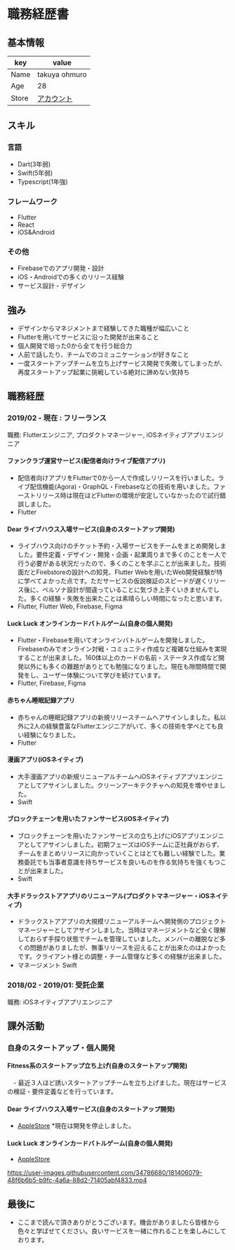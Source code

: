 # 職務経歴書

## 基本情報

|key|value|
|---|-----|
|Name|takuya ohmuro|
|Age|28|
|Store|[アカウント](https://apps.apple.com/jp/developer/takuya-ohmuro/id1523954162)|

## スキル
### 言語
- Dart(3年弱)
- Swift(5年弱)
- Typescript(1年強)

### フレームワーク

- Flutter
- React
- iOS&Android

### その他

- Firebaseでのアプリ開発・設計
- iOS・Androidでの多くのリリース経験
- サービス設計・デザイン



## 強み

- デザインからマネジメントまで経験してきた職種が幅広いこと
- Flutterを用いてサービスに沿った開発が出来ること
- 個人開発で培った0から全てを行う総合力
- 人前で話したり、チームでのコミュニケーションが好きなこと
- 一度スタートアップチームを立ち上げサービス開発で失敗してしまったが、再度スタートアップ起業に挑戦している絶対に諦めない気持ち


## 職務経歴

### 2019/02 - 現在 : フリーランス

職務: Flutterエンジニア, プロダクトマネージャー, iOSネイティブアプリエンジニア

#### ファンクラブ運営サービス(配信者向けライブ配信アプリ)

- 配信者向けアプリをFlutterで0から一人で作成しリリースを行いました。ライブ配信機能(Agora)・GraphQL・Firebaseなどの技術を用いました。ファーストリリース時は現在ほどFlutterの環境が安定していなかったので試行錯誤しました。
- Flutter

#### Dear ライブハウス入場サービス(自身のスタートアップ開発)

- ライブハウス向けのチケット予約・入場サービスをチームをまとめ開発しました。要件定義・デザイン・開発・企画・起業周りまで多くのことを一人で行う必要がある状況だったので、多くのことを学ぶことが出来ました。技術面だとFirebstoreの設計への知見、Flutter Webを用いたWeb開発経験が特に学べてよかった点です。ただサービスの仮説検証のスピードが遅くリリース後に、ペルソナ設計が間違っていることに気づき上手くいきませんでした。多くの経験・失敗を出来たことは素晴らしい時間になったと思います。
- Flutter, Flutter Web, Firebase, Figma

#### Luck Luck オンラインカードバトルゲーム(自身の個人開発)

- Flutter・Firebaseを用いてオンラインバトルゲームを開発しました。Firebaseのみでオンライン対戦・コミュニティ作成など複雑な仕組みを実現することが出来ました。160体以上のカードの名前・ステータス作成など開発以外にも多くの難題がありとても勉強になりました。現在も隙間時間で開発をし、ユーザー体験について学びを続けています。
- Flutter, Firebase, Figma

#### 赤ちゃん睡眠記録アプリ

- 赤ちゃんの睡眠記録アプリの新規リリースチームへアサインしました。私以外に2人の経験豊富なFlutterエンジニアがいて、多くの技術を学べとても良い経験になりました。
- Flutter

#### 漫画アプリ(iOSネイティブ)

- 大手漫画アプリの新規リニューアルチームへiOSネイティブアプリエンジニアとしてアサインしました。クリーンアーキテクチャへの知見を増やせました。
- Swift

#### ブロックチェーンを用いたファンサービス(iOSネイティブ)

- ブロックチェーンを用いたファンサービスの立ち上げにiOSアプリエンジニアとしてアサインしました。初期フェーズはiOSチームに正社員がおらず、チームをまとめリリースに向かっていくことはとても難しい経験でした。業務委託でも当事者意識を持ちサービスを良いものを作る気持ちを強くもつことが出来ました。
- Swift

#### 大手ドラックストアアプリのリニューアル(プロダクトマネージャー・iOSネイティブ)

- ドラックストアアプリの大規模リニューアルチームへ開発側のプロジェクトマネージャーとしてアサインしました。当時はマネージメントなど全く理解しておらず手探り状態でチームを管理していました。メンバーの離脱など多くの問題がありましたが、無事リリースを迎えることが出来たのはよかったです。クライアント様との調整・チーム管理など多くの経験が出来ました。
- マネージメント Swift

### 2018/02 - 2019/01: 受託企業　

職務: iOSネイティブアプリエンジニア


## 課外活動

### 自身のスタートアップ・個人開発

#### Fitness系のスタートアップ立ち上げ(自身のスタートアップ開発)
　- 最近３人ほど誘いスタートアップチームを立ち上げました。現在はサービスの検証・要件定義などを行っています。

#### Dear ライブハウス入場サービス(自身のスタートアップ開発) 
* [AppleStore](https://apps.apple.com/jp/app/dear-%E3%83%A9%E3%82%A4%E3%83%96%E3%83%8F%E3%82%A6%E3%82%B9%E3%81%AE%E5%85%A5%E5%A0%B4%E3%82%A2%E3%83%97%E3%83%AA/id1606303773)
*現在は開発を停止しました。

#### Luck Luck オンラインカードバトルゲーム(自身の個人開発)
* [AppleStore](https://apps.apple.com/jp/app/luck-luck-%E3%82%AA%E3%83%B3%E3%83%A9%E3%82%A4%E3%83%B3%E3%83%90%E3%83%88%E3%83%AB%E3%82%B2%E3%83%BC%E3%83%A0/id1594055585)

https://user-images.githubusercontent.com/34786680/181406079-48f6b6b5-b9fc-4a6a-88d2-71405abf4833.mp4

## 最後に

- ここまで読んで頂きありがとうございます。機会がありましたら皆様から色々と学ばせてください。良いサービスを一緒に作れることを楽しみにしております。
